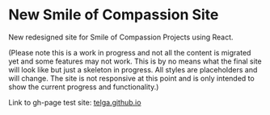 # New Smile of Compassion Site

New redesigned site for Smile of Compassion Projects using React.

(Please note this is a work in progress and not all the content is migrated yet and some features may not work. This is by no means what the final site will look like but just a skeleton in progress. All styles are placeholders and will change. The site is not responsive at this point and is only intended to show the current progress and functionality.)

Link to gh-page test site: [telga.github.io](https://telga.github.io/Smile-of-Compassion-New-Site)
